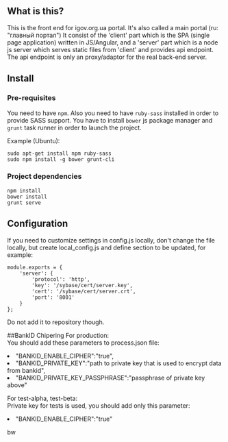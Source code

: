 ## What is this?
This is the front end for igov.org.ua portal. It's also called a main portal
(ru: "главный портал")
It consist of the 'client' part which is the SPA (single page application)
written in JS/Angular, and a 'server' part which is a node js server which
serves static files from 'client' and provides api endpoint. The api endpoint
is only an proxy/adaptor for the real back-end server.


## Install
### Pre-requisites
You need to have `npm`. Also you need to have `ruby-sass` installed in order
to provide SASS support.
You have to install `bower` js package manager and `grunt` task runner in order
to launch the project.

Example (Ubuntu):

    sudo apt-get install npm ruby-sass
    sudo npm install -g bower grunt-cli

### Project dependencies

    npm install
    bower install
    grunt serve


## Configuration
If you need to customize settings in config.js locally, don't change the file locally, but create local_config.js and define section to be updated, for example:

    module.exports = {
        'server': {
            'protocol': 'http',
            'key': '/sybase/cert/server.key',
            'cert': '/sybase/cert/server.crt',
            'port': '8001'
        }
    };
Do not add it to repository though.

##BankID Chipering
For production:<br>
You should add these parameters to process.json file:<br>
<li>"BANKID_ENABLE_CIPHER":"true",
<li>"BANKID_PRIVATE_KEY":"path to private key that is used to encrypt data from bankid",
<li>"BANKID_PRIVATE_KEY_PASSPHRASE":"passphrase of private key above"

For test-alpha, test-beta:<br>
Private key for tests is used, you should add only this parameter:<br>
<li>"BANKID_ENABLE_CIPHER":"true"


bw
